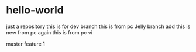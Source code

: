 # hello-world
just a repository
this is for dev branch
this is from pc
Jelly branch add
this is new from pc again
this is from pc vi


master feature 1
